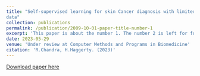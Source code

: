 ```yaml
---
title: "Self-supervised learning for skin Cancer diagnosis with limited training
data"
collection: publications
permalink: /publication/2009-10-01-paper-title-number-1
excerpt: 'This paper is about the number 1. The number 2 is left for future work.'
date: 2023-05-29
venue: 'Under review at Computer Methods and Programs in Biomedicine'
citation: 'R.Chandra, H.Haggerty. (2023)'
---
```

[Download paper here](http://academicpages.github.io/files/paper1.pdf)

